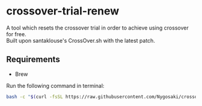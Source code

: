 # crossover-trial-renew  

A tool which resets the crossover trial in order to achieve using crossover for free.  
Built upon santaklouse's CrossOver.sh with the latest patch.  

## Requirements

- Brew

Run the following command in terminal:  

```bash
bash -c "$(curl -fsSL https://raw.githubusercontent.com/Nygosaki/crossover-trial-renew/refs/heads/main/resetCrossoverTrial.sh)"```  
